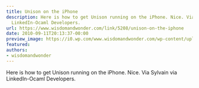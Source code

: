 ```yaml
---
title: Unison on the iPhone
description: Here is how to get Unison running on the iPhone. Nice. Via Sylvain via
  LinkedIn-Ocaml Developers.
url: https://www.wisdomandwonder.com/link/5208/unison-on-the-iphone
date: 2010-09-11T20:13:37-00:00
preview_image: https://i0.wp.com/www.wisdomandwonder.com/wp-content/uploads/2019/03/cropped-WisdomAndWonderLogoFavicon-2-1.png?fit=512%2C512&ssl=1
featured:
authors:
- wisdomandwonder
---
```


Here is how to get Unison running on the iPhone. Nice. Via Sylvain via LinkedIn-Ocaml Developers.
